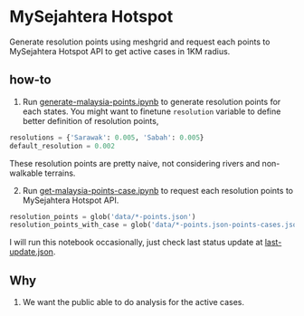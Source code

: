 # MySejahtera Hotspot

Generate resolution points using meshgrid and request each points to MySejahtera Hotspot API to get active cases in 1KM radius.

## how-to

1. Run [generate-malaysia-points.ipynb](generate-malaysia-points.ipynb) to generate resolution points for each states. You might want to finetune `resolution` variable to define better definition of resolution points,

```python
resolutions = {'Sarawak': 0.005, 'Sabah': 0.005}
default_resolution = 0.002
```

These resolution points are pretty naive, not considering rivers and non-walkable terrains.

2. Run [get-malaysia-points-case.ipynb](get-malaysia-points-case.ipynb) to request each resolution points to MySejahtera Hotspot API.

```python
resolution_points = glob('data/*-points.json')
resolution_points_with_case = glob('data/*-points.json-points-cases.json')
```

I will run this notebook occasionally, just check last status update at [last-update.json](last-update.json).

## Why

1. We want the public able to do analysis for the active cases.
